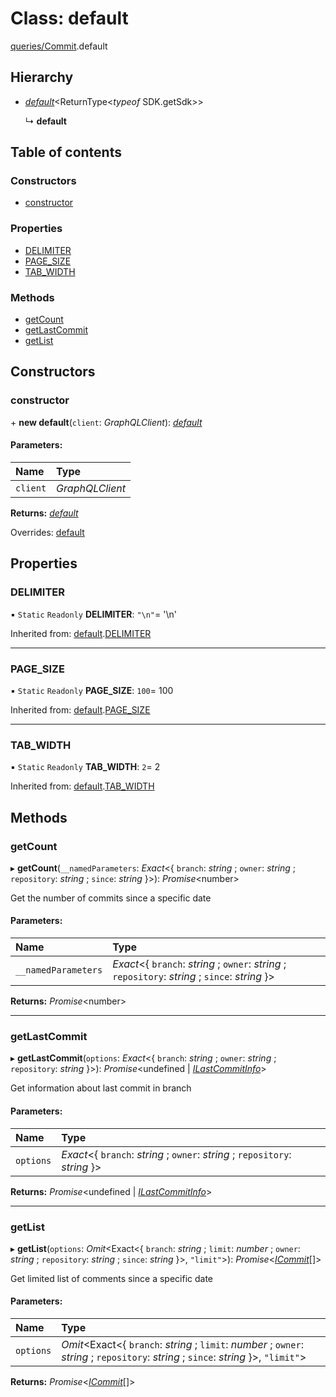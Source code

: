 # Class: default

[queries/Commit](../modules/queries_commit.md).default

## Hierarchy

* [*default*](queries_query.default.md)<ReturnType<*typeof* SDK.getSdk\>\>

  ↳ **default**

## Table of contents

### Constructors

- [constructor](queries_commit.default.md#constructor)

### Properties

- [DELIMITER](queries_commit.default.md#delimiter)
- [PAGE\_SIZE](queries_commit.default.md#page_size)
- [TAB\_WIDTH](queries_commit.default.md#tab_width)

### Methods

- [getCount](queries_commit.default.md#getcount)
- [getLastCommit](queries_commit.default.md#getlastcommit)
- [getList](queries_commit.default.md#getlist)

## Constructors

### constructor

\+ **new default**(`client`: *GraphQLClient*): [*default*](queries_commit.default.md)

#### Parameters:

| Name | Type |
| :------ | :------ |
| `client` | *GraphQLClient* |

**Returns:** [*default*](queries_commit.default.md)

Overrides: [default](queries_query.default.md)

## Properties

### DELIMITER

▪ `Static` `Readonly` **DELIMITER**: ``"\n"``= '\n'

Inherited from: [default](queries_query.default.md).[DELIMITER](queries_query.default.md#delimiter)

___

### PAGE\_SIZE

▪ `Static` `Readonly` **PAGE\_SIZE**: ``100``= 100

Inherited from: [default](queries_query.default.md).[PAGE_SIZE](queries_query.default.md#page_size)

___

### TAB\_WIDTH

▪ `Static` `Readonly` **TAB\_WIDTH**: ``2``= 2

Inherited from: [default](queries_query.default.md).[TAB_WIDTH](queries_query.default.md#tab_width)

## Methods

### getCount

▸ **getCount**(`__namedParameters`: *Exact*<{ `branch`: *string* ; `owner`: *string* ; `repository`: *string* ; `since`: *string*  }\>): *Promise*<number\>

Get the number of commits since a specific date

#### Parameters:

| Name | Type |
| :------ | :------ |
| `__namedParameters` | *Exact*<{ `branch`: *string* ; `owner`: *string* ; `repository`: *string* ; `since`: *string*  }\> |

**Returns:** *Promise*<number\>

___

### getLastCommit

▸ **getLastCommit**(`options`: *Exact*<{ `branch`: *string* ; `owner`: *string* ; `repository`: *string*  }\>): *Promise*<undefined \| [*ILastCommitInfo*](../modules/queries_commit.md#ilastcommitinfo)\>

Get information about last commit in branch

#### Parameters:

| Name | Type |
| :------ | :------ |
| `options` | *Exact*<{ `branch`: *string* ; `owner`: *string* ; `repository`: *string*  }\> |

**Returns:** *Promise*<undefined \| [*ILastCommitInfo*](../modules/queries_commit.md#ilastcommitinfo)\>

___

### getList

▸ **getList**(`options`: *Omit*<Exact<{ `branch`: *string* ; `limit`: *number* ; `owner`: *string* ; `repository`: *string* ; `since`: *string*  }\>, ``"limit"``\>): *Promise*<[*ICommit*](../modules/queries_commit.md#icommit)[]\>

Get limited list of comments since a specific date

#### Parameters:

| Name | Type |
| :------ | :------ |
| `options` | *Omit*<Exact<{ `branch`: *string* ; `limit`: *number* ; `owner`: *string* ; `repository`: *string* ; `since`: *string*  }\>, ``"limit"``\> |

**Returns:** *Promise*<[*ICommit*](../modules/queries_commit.md#icommit)[]\>
